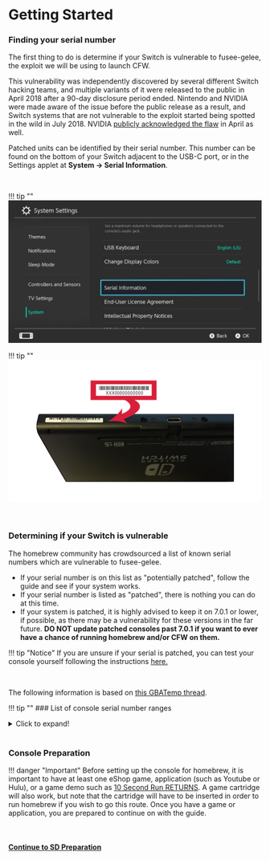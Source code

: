 # Getting Started

### Finding your serial number

The first thing to do is determine if your Switch is vulnerable to fusee-gelee, the exploit we will be using to launch CFW.

This vulnerability was independently discovered by several different Switch hacking teams, and multiple variants of it were released to the public in April 2018 after a 90-day disclosure period ended. Nintendo and NVIDIA were made aware of the issue before the public release as a result, and Switch systems that are not vulnerable to the exploit started being spotted in the wild in July 2018. NVIDIA [publicly acknowledged the flaw](https://nvidia.custhelp.com/app/answers/detail/a_id/4660/~/security-notice%3A-nvidia-tegra-rcm-vulnerability) in April as well.

Patched units can be identified by their serial number. This number can be found on the bottom of your Switch adjacent to the USB-C port, or in the Settings applet at **System -> Serial Information**.

&nbsp;

!!! tip ""
    ![Visual for System Settings serial location](../user_guide/img/getting_started_serial_location.jpg)

!!! tip ""
    ![Visual for serial location on the bottom of console](../user_guide/img/serial_switch.png)    

&nbsp;

### Determining if your Switch is vulnerable

The homebrew community has crowdsourced a list of known serial numbers which are vulnerable to fusee-gelee. 

- If your serial number is on this list as "potentially patched", follow the guide and see if your system works. 
- If your serial number is listed as "patched", there is nothing you can do at this time. 
- If your system is patched, it is highly advised to keep it on 7.0.1 or lower, if possible, as there may be a vulnerability for these versions in the far future. **DO NOT update patched consoles past 7.0.1 if you want to ever have a chance of running homebrew and/or CFW on them.**

!!! tip "Notice"
    If you are unsure if your serial is patched, you can test your console yourself following the instructions [here.](sending_payload.md)

&nbsp;

The following information is based on [this GBATemp thread](https://gbatemp.net/threads/switch-informations-by-serial-number-read-the-first-post-before-asking-questions.481215/).



!!! tip ""
    ### List of console serial number ranges
    <details>
        <summary>Click to expand!</summary>

    !!! note ""
        - If your serial starts with **XAW1**:
            - XAW10000000000 through XAW10074000000 are unpatched
            - XAW10075000000 through XAW10120000000 are potentially patched
            - Serials above XAW10120000000 are patched
    !!! note ""
        - If your serial starts with **XAW4**:
            - XAW40000000000 through XAW40011000000 are unpatched
            - XAW40011000000 through XAW40012000000 are potentially patched
            - Serials above XAW40012000000 are patched
    !!! note ""
        - If your serial starts with **XAW7**:
            - XAW70000000000 through XAW70017800000 are unpatched
            - XAW70017800000 through XAW70030000000 are potentially patched
            - Serials above XAW70030000000 are patched
    !!! note ""
        - If your serial starts with **XAJ1**:
            - XAJ10000000000 through XAJ10020000000 are unpatched
            - XAJ10020000000 through XAJ10030000000 are potentially patched
            - Serials above XAJ10030000000 are patched
    !!! note ""
        - If your serial starts with **XAJ4**:
            - XAJ40000000000 through XAJ40046000000 are unpatched
            - XAJ40046000000 through XAJ40060000000 are potentially patched
            - Serials above XAJ40060000000 are patched
    !!! note ""
        - If your serial starts with **XAJ7**:
            - XAJ70000000000 through XAJ70040000000 are unpatched
            - XAJ70040000000 through XAJ70050000000 are potentially patched
            - Serials above XAJ70050000000 are patched
    !!! note ""
        - If your serial starts with **XAJ9**:
            - These units are refurbished units provided by Nintendo. No information is known yet, but they are potentially patched.
    !!! note ""
        - If your serial starts with **XAK**:
            - No information is known yet- you are encouraged to continue with the guide and report on the GBATemp thread if the guide worked, along with the first few digits of your serial number.
</details>
&nbsp;

### Console Preparation

!!! danger "Important"
    Before setting up the console for homebrew, it is important to have at least one eShop game, application (such as Youtube or Hulu), or a game demo such as [10 Second Run RETURNS](https://www.nintendo.com/games/detail/10-second-run-returns-switch). A game cartridge will also work, but note that the cartridge will have to be inserted in order to run homebrew if you wish to go this route. Once you have a game or application, you are prepared to continue on with the guide.

&nbsp;

#### [Continue to SD Preparation <i class="fa fa-arrow-circle-right fa-lg"></i>](sd_preparation.md)
